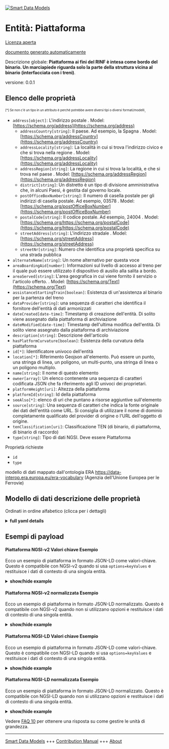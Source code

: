 <!-- 10-Header -->  
[![Smart Data Models](https://smartdatamodels.org/wp-content/uploads/2022/01/SmartDataModels_logo.png "Logo")](https://smartdatamodels.org)  
Entità: Piattaforma  
===================<!-- /10-Header -->  
<!-- 15-License -->  
[Licenza aperta](https://github.com/smart-data-models//dataModel.ERA/blob/master/Platform/LICENSE.md)  
[documento generato automaticamente](https://docs.google.com/presentation/d/e/2PACX-1vTs-Ng5dIAwkg91oTTUdt8ua7woBXhPnwavZ0FxgR8BsAI_Ek3C5q97Nd94HS8KhP-r_quD4H0fgyt3/pub?start=false&loop=false&delayms=3000#slide=id.gb715ace035_0_60)  
<!-- /15-License -->  
<!-- 20-Description -->  
Descrizione globale: **Piattaforma ai fini del RINF è intesa come bordo del binario. Un marciapiede riguarda solo la parte della struttura vicina al binario (interfacciata con i treni)**.  
versione: 0.0.1  
<!-- /20-Description -->  
<!-- 30-PropertiesList -->  

## Elenco delle proprietà  

<sup><sub>[*] Se non c'è un tipo in un attributo è perché potrebbe avere diversi tipi o diversi formati/modelli</sub></sup>.  
- `address[object]`: L'indirizzo postale  . Model: [https://schema.org/address](https://schema.org/address)	- `addressCountry[string]`: Il paese. Ad esempio, la Spagna  . Model: [https://schema.org/addressCountry](https://schema.org/addressCountry)  
	- `addressLocality[string]`: La località in cui si trova l'indirizzo civico e che si trova nella regione  . Model: [https://schema.org/addressLocality](https://schema.org/addressLocality)  
	- `addressRegion[string]`: La regione in cui si trova la località, e che si trova nel paese  . Model: [https://schema.org/addressRegion](https://schema.org/addressRegion)  
	- `district[string]`: Un distretto è un tipo di divisione amministrativa che, in alcuni Paesi, è gestita dal governo locale.    
	- `postOfficeBoxNumber[string]`: Il numero di casella postale per gli indirizzi di casella postale. Ad esempio, 03578  . Model: [https://schema.org/postOfficeBoxNumber](https://schema.org/postOfficeBoxNumber)  
	- `postalCode[string]`: Il codice postale. Ad esempio, 24004  . Model: [https://schema.org/https://schema.org/postalCode](https://schema.org/https://schema.org/postalCode)  
	- `streetAddress[string]`: L'indirizzo stradale  . Model: [https://schema.org/streetAddress](https://schema.org/streetAddress)  
	- `streetNr[string]`: Numero che identifica una proprietà specifica su una strada pubblica    
- `alternateName[string]`: Un nome alternativo per questa voce  - `areaBoardingAid[number]`: Informazioni sul livello di accesso al treno per il quale può essere utilizzato il dispositivo di ausilio alla salita a bordo.  - `areaServed[string]`: L'area geografica in cui viene fornito il servizio o l'articolo offerto.  . Model: [https://schema.org/Text](https://schema.org/Text)- `assistanceStartingTrain[boolean]`: Esistenza di un'assistenza al binario per la partenza del treno  - `dataProvider[string]`: una sequenza di caratteri che identifica il fornitore dell'entità di dati armonizzati  - `dateCreated[date-time]`: Timestamp di creazione dell'entità. Di solito viene assegnato dalla piattaforma di archiviazione  - `dateModified[date-time]`: Timestamp dell'ultima modifica dell'entità. Di solito viene assegnato dalla piattaforma di archiviazione  - `description[string]`: Descrizione dell'articolo  - `hasPlatformCurvature[boolean]`: Esistenza della curvatura della piattaforma  - `id[*]`: Identificatore univoco dell'entità  - `location[*]`: Riferimento Geojson all'elemento. Può essere un punto, una stringa di linea, un poligono, un multi-punto, una stringa di linea o un poligono multiplo.  - `name[string]`: Il nome di questo elemento  - `owner[array]`: Un elenco contenente una sequenza di caratteri codificata JSON che fa riferimento agli ID univoci dei proprietari.  - `platformHeight[uri]`: Altezza della piattaforma  - `platformId[string]`: Id della piattaforma  - `seeAlso[*]`: elenco di uri che puntano a risorse aggiuntive sull'elemento  - `source[string]`: Una sequenza di caratteri che indica la fonte originale dei dati dell'entità come URL. Si consiglia di utilizzare il nome di dominio completamente qualificato del provider di origine o l'URL dell'oggetto di origine.  - `tenClassification[uri]`: Classificazione TEN (di binario, di piattaforma, di binario di raccordo)  - `type[string]`: Tipo di dati NGSI. Deve essere Piattaforma  <!-- /30-PropertiesList -->  
<!-- 35-RequiredProperties -->  
Proprietà richieste  
- `id`  - `type`  <!-- /35-RequiredProperties -->  
<!-- 40-RequiredProperties -->  
modello di dati mappato dall'ontologia ERA https://data-interop.era.europa.eu/era-vocabulary (Agenzia dell'Unione Europea per le Ferrovie)  
<!-- /40-RequiredProperties -->  
<!-- 50-DataModelHeader -->  
## Modello di dati descrizione delle proprietà  
Ordinati in ordine alfabetico (clicca per i dettagli)  
<!-- /50-DataModelHeader -->  
<!-- 60-ModelYaml -->  
<details><summary><strong>full yaml details</strong></summary>    
```yaml  
Platform:    
  description: Platform for the purpose of RINF is understood as a platform edge. A platform concerns only the part of the structure neighbouring to the track (interfaced with trains).    
  properties:    
    address:    
      description: The mailing address    
      properties:    
        addressCountry:    
          description: 'The country. For example, Spain'    
          type: string    
          x-ngsi:    
            model: https://schema.org/addressCountry    
            type: Property    
        addressLocality:    
          description: 'The locality in which the street address is, and which is in the region'    
          type: string    
          x-ngsi:    
            model: https://schema.org/addressLocality    
            type: Property    
        addressRegion:    
          description: 'The region in which the locality is, and which is in the country'    
          type: string    
          x-ngsi:    
            model: https://schema.org/addressRegion    
            type: Property    
        district:    
          description: 'A district is a type of administrative division that, in some countries, is managed by the local government'    
          type: string    
          x-ngsi:    
            type: Property    
        postOfficeBoxNumber:    
          description: 'The post office box number for PO box addresses. For example, 03578'    
          type: string    
          x-ngsi:    
            model: https://schema.org/postOfficeBoxNumber    
            type: Property    
        postalCode:    
          description: 'The postal code. For example, 24004'    
          type: string    
          x-ngsi:    
            model: https://schema.org/https://schema.org/postalCode    
            type: Property    
        streetAddress:    
          description: The street address    
          type: string    
          x-ngsi:    
            model: https://schema.org/streetAddress    
            type: Property    
        streetNr:    
          description: Number identifying a specific property on a public street    
          type: string    
          x-ngsi:    
            type: Property    
      type: object    
      x-ngsi:    
        model: https://schema.org/address    
        type: Property    
    alternateName:    
      description: An alternative name for this item    
      type: string    
      x-ngsi:    
        type: Property    
    areaBoardingAid:    
      description: Information of the train access level for which the boarding aid can be used.    
      type: number    
      x-ngsi:    
        type: Property    
    areaServed:    
      description: The geographic area where a service or offered item is provided    
      type: string    
      x-ngsi:    
        model: https://schema.org/Text    
        type: Property    
    assistanceStartingTrain:    
      description: Existence of platform assistance for starting train    
      type: boolean    
      x-ngsi:    
        type: Property    
    dataProvider:    
      description: A sequence of characters identifying the provider of the harmonised data entity    
      type: string    
      x-ngsi:    
        type: Property    
    dateCreated:    
      description: Entity creation timestamp. This will usually be allocated by the storage platform    
      format: date-time    
      type: string    
      x-ngsi:    
        type: Property    
    dateModified:    
      description: Timestamp of the last modification of the entity. This will usually be allocated by the storage platform    
      format: date-time    
      type: string    
      x-ngsi:    
        type: Property    
    description:    
      description: A description of this item    
      type: string    
      x-ngsi:    
        type: Property    
    hasPlatformCurvature:    
      description: Existence of  platform curvature    
      type: boolean    
      x-ngsi:    
        type: Property    
    id:    
      anyOf:    
        - description: Identifier format of any NGSI entity    
          maxLength: 256    
          minLength: 1    
          pattern: ^[\w\-\.\{\}\$\+\*\[\]`|~^@!,:\\]+$    
          type: string    
          x-ngsi:    
            type: Property    
        - description: Identifier format of any NGSI entity    
          format: uri    
          type: string    
          x-ngsi:    
            type: Property    
      description: Unique identifier of the entity    
      x-ngsi:    
        type: Property    
    location:    
      description: 'Geojson reference to the item. It can be Point, LineString, Polygon, MultiPoint, MultiLineString or MultiPolygon'    
      oneOf:    
        - description: Geojson reference to the item. Point    
          properties:    
            bbox:    
              items:    
                type: number    
              minItems: 4    
              type: array    
            coordinates:    
              items:    
                type: number    
              minItems: 2    
              type: array    
            type:    
              enum:    
                - Point    
              type: string    
          required:    
            - type    
            - coordinates    
          title: GeoJSON Point    
          type: object    
          x-ngsi:    
            type: GeoProperty    
        - description: Geojson reference to the item. LineString    
          properties:    
            bbox:    
              items:    
                type: number    
              minItems: 4    
              type: array    
            coordinates:    
              items:    
                items:    
                  type: number    
                minItems: 2    
                type: array    
              minItems: 2    
              type: array    
            type:    
              enum:    
                - LineString    
              type: string    
          required:    
            - type    
            - coordinates    
          title: GeoJSON LineString    
          type: object    
          x-ngsi:    
            type: GeoProperty    
        - description: Geojson reference to the item. Polygon    
          properties:    
            bbox:    
              items:    
                type: number    
              minItems: 4    
              type: array    
            coordinates:    
              items:    
                items:    
                  items:    
                    type: number    
                  minItems: 2    
                  type: array    
                minItems: 4    
                type: array    
              type: array    
            type:    
              enum:    
                - Polygon    
              type: string    
          required:    
            - type    
            - coordinates    
          title: GeoJSON Polygon    
          type: object    
          x-ngsi:    
            type: GeoProperty    
        - description: Geojson reference to the item. MultiPoint    
          properties:    
            bbox:    
              items:    
                type: number    
              minItems: 4    
              type: array    
            coordinates:    
              items:    
                items:    
                  type: number    
                minItems: 2    
                type: array    
              type: array    
            type:    
              enum:    
                - MultiPoint    
              type: string    
          required:    
            - type    
            - coordinates    
          title: GeoJSON MultiPoint    
          type: object    
          x-ngsi:    
            type: GeoProperty    
        - description: Geojson reference to the item. MultiLineString    
          properties:    
            bbox:    
              items:    
                type: number    
              minItems: 4    
              type: array    
            coordinates:    
              items:    
                items:    
                  items:    
                    type: number    
                  minItems: 2    
                  type: array    
                minItems: 2    
                type: array    
              type: array    
            type:    
              enum:    
                - MultiLineString    
              type: string    
          required:    
            - type    
            - coordinates    
          title: GeoJSON MultiLineString    
          type: object    
          x-ngsi:    
            type: GeoProperty    
        - description: Geojson reference to the item. MultiLineString    
          properties:    
            bbox:    
              items:    
                type: number    
              minItems: 4    
              type: array    
            coordinates:    
              items:    
                items:    
                  items:    
                    items:    
                      type: number    
                    minItems: 2    
                    type: array    
                  minItems: 4    
                  type: array    
                type: array    
              type: array    
            type:    
              enum:    
                - MultiPolygon    
              type: string    
          required:    
            - type    
            - coordinates    
          title: GeoJSON MultiPolygon    
          type: object    
          x-ngsi:    
            type: GeoProperty    
      x-ngsi:    
        type: GeoProperty    
    name:    
      description: The name of this item    
      type: string    
      x-ngsi:    
        type: Property    
    owner:    
      description: A List containing a JSON encoded sequence of characters referencing the unique Ids of the owner(s)    
      items:    
        anyOf:    
          - description: Identifier format of any NGSI entity    
            maxLength: 256    
            minLength: 1    
            pattern: ^[\w\-\.\{\}\$\+\*\[\]`|~^@!,:\\]+$    
            type: string    
            x-ngsi:    
              type: Property    
          - description: Identifier format of any NGSI entity    
            format: uri    
            type: string    
            x-ngsi:    
              type: Property    
        description: Unique identifier of the entity    
        x-ngsi:    
          type: Property    
      type: array    
      x-ngsi:    
        type: Property    
    platformHeight:    
      description: Height of platform    
      format: uri    
      type: string    
      x-ngsi:    
        type: Relationship    
    platformId:    
      description: Platform id    
      type: string    
      x-ngsi:    
        type: Property    
    seeAlso:    
      description: list of uri pointing to additional resources about the item    
      oneOf:    
        - items:    
            format: uri    
            type: string    
          minItems: 1    
          type: array    
        - format: uri    
          type: string    
      x-ngsi:    
        type: Property    
    source:    
      description: 'A sequence of characters giving the original source of the entity data as a URL. Recommended to be the fully qualified domain name of the source provider, or the URL to the source object'    
      type: string    
      x-ngsi:    
        type: Property    
    tenClassification:    
      description: 'TEN classification (of track, of platform, of siding)'    
      format: uri    
      type: string    
      x-ngsi:    
        type: Relationship    
    type:    
      description: NGSI data type. It has to be Platform    
      enum:    
        - Platform    
      type: string    
      x-ngsi:    
        type: Property    
  required:    
    - id    
    - type    
  type: object    
  x-derived-from: http://data.europa.eu/949/Platform    
  x-disclaimer: 'Redistribution and use in source and binary forms, with or without modification, are permitted  provided that the license conditions are met. Copyleft (c) 2023 Contributors to Smart Data Models Program'    
  x-license-url: https://github.com/smart-data-models/dataModel.ERA/blob/master/Platform/LICENSE.md    
  x-model-schema: https://smart-data-models.github.io/dataModel.ERA/Certificate/schema.json    
  x-model-tags: 'ERA vocabulary, railway, train'    
  x-version: 0.0.1    
```  
</details>    
<!-- /60-ModelYaml -->  
<!-- 70-MiddleNotes -->  
<!-- /70-MiddleNotes -->  
<!-- 80-Examples -->  
## Esempi di payload  
#### Piattaforma NGSI-v2 Valori chiave Esempio  
Ecco un esempio di piattaforma in formato JSON-LD come valori-chiave. Questo è compatibile con NGSI-v2 quando si usa `options=keyValues` e restituisce i dati di contesto di una singola entità.  
<details><summary><strong>show/hide example</strong></summary>    
```json  
{  
  "id": "urn:ngsi-ld:Platform:id:REDQ:77428165",  
  "dateCreated": "2014-05-22T17:31:26Z",  
  "dateModified": "2015-07-10T11:53:40Z",  
  "source": "Expert add young argue expect fast cover. Last choose environment among authority. Though these set phone movie.",  
  "name": "Ahead wish nation. Suddenly item price thank ",  
  "alternateName": "Thing always des",  
  "description": "Brother teacher eight. Seven dark discuss cut industry. Woman morning new something reach state summer also.",  
  "dataProvider": "Box party next industry growth. Ask whether smile. Ready performance hit physical.",  
  "owner": [  
    "urn:ngsi-ld:Platform:items:EWLF:88873659",  
    "urn:ngsi-ld:Platform:items:RDZQ:94648337"  
  ],  
  "seeAlso": [  
    "urn:ngsi-ld:Platform:items:KUEW:50743453"  
  ],  
  "location": {  
    "type": "Point",  
    "coordinates": [  
      0.7759285,  
      6.065558  
    ]  
  },  
  "address": {  
    "streetAddress": "Beat change nor western floor. Quickly continue let often.",  
    "addressLocality": "Certainly from interesting race standard natura",  
    "addressRegion": "Sense road week mention or. Worker still partner position wall fly training. By field husband professional.",  
    "addressCountry": "Tend thank artist prepare. Pretty choice",  
    "postalCode": "Measure dark able win usually respond whom. Cult",  
    "postOfficeBoxNumber": "Possible consumer war call at certain. Wrong stuff program color professional. Tax fish medical end performance as Mrs run.",  
    "streetNr": "Both in human kid trouble else. Cause wi",  
    "district": "Box vote much somebody. Story center listen push. Manager last address degree exactly."  
  },  
  "areaServed": "Election young each situation water. Discover situation change prove entire middle.",  
  "type": "Platform",  
  "areaBoardingAid": 864,  
  "assistanceStartingTrain": false,  
  "hasPlatformCurvature": false,  
  "platformId": "Whole magazine truth st",  
  "platformHeight": "urn:ngsi-ld:Platform:platformHeight:TZIR:59382421",  
  "tenClassification": "urn:ngsi-ld:Platform:tenClassification:DLNK:92411578",  
  "context": [  
    "https://raw.githubusercontent.com/smart-data-models/dataModel.ERA/master/context.jsonld"  
  ]  
}  
```  
</details>  
#### Piattaforma NGSI-v2 normalizzata Esempio  
Ecco un esempio di piattaforma in formato JSON-LD normalizzato. Questo è compatibile con NGSI-v2 quando non si utilizzano opzioni e restituisce i dati di contesto di una singola entità.  
<details><summary><strong>show/hide example</strong></summary>    
```json  
{  
  "id": "urn:ngsi-ld:Platform:id:REDQ:77428165",  
  "dateCreated": {  
    "type": "DateTime",  
    "value": "2014-05-22T17:31:26Z"  
  },  
  "dateModified": {  
    "type": "DateTime",  
    "value": "2015-07-10T11:53:40Z"  
  },  
  "source": {  
    "type": "Text",  
    "value": "Expert add young argue expect fast cover. Last choose environment among authority. Though these set phone movie."  
  },  
  "name": {  
    "type": "Text",  
    "value": "Ahead wish nation. Suddenly item price thank "  
  },  
  "alternateName": {  
    "type": "Text",  
    "value": "Thing always des"  
  },  
  "description": {  
    "type": "Text",  
    "value": "Brother teacher eight. Seven dark discuss cut industry. Woman morning new something reach state summer also."  
  },  
  "dataProvider": {  
    "type": "Text",  
    "value": "Box party next industry growth. Ask whether smile. Ready performance hit physical."  
  },  
  "owner": {  
    "type": "StructuredValue",  
    "value": [  
      "urn:ngsi-ld:Platform:items:EWLF:88873659",  
      "urn:ngsi-ld:Platform:items:RDZQ:94648337"  
    ]  
  },  
  "seeAlso": {  
    "type": "StructuredValue",  
    "value": [  
      "urn:ngsi-ld:Platform:items:KUEW:50743453"  
    ]  
  },  
  "location": {  
    "type": "geo:json",  
    "value": {  
      "type": "Point",  
      "coordinates": {  
        "type": "StructuredValue",  
        "value": [  
          0.7759285,  
          6.065558  
        ]  
      }  
    }  
  },  
  "address": {  
    "type": "StructuredValue",  
    "value": {  
      "streetAddress": {  
        "type": "Text",  
        "value": "Beat change nor western floor. Quickly continue let often."  
      },  
      "addressLocality": {  
        "type": "Text",  
        "value": "Certainly from interesting race standard natura"  
      },  
      "addressRegion": {  
        "type": "Text",  
        "value": "Sense road week mention or. Worker still partner position wall fly training. By field husband professional."  
      },  
      "addressCountry": {  
        "type": "Text",  
        "value": "Tend thank artist prepare. Pretty choice"  
      },  
      "postalCode": {  
        "type": "Text",  
        "value": "Measure dark able win usually respond whom. Cult"  
      },  
      "postOfficeBoxNumber": {  
        "type": "Text",  
        "value": "Possible consumer war call at certain. Wrong stuff program color professional. Tax fish medical end performance as Mrs run."  
      },  
      "streetNr": {  
        "type": "Text",  
        "value": "Both in human kid trouble else. Cause wi"  
      },  
      "district": {  
        "type": "Text",  
        "value": "Box vote much somebody. Story center listen push. Manager last address degree exactly."  
      }  
    }  
  },  
  "areaServed": {  
    "type": "Text",  
    "value": "Election young each situation water. Discover situation change prove entire middle."  
  },  
  "type": "Platform",  
  "areaBoardingAid": {  
    "type": "Number",  
    "value": 864  
  },  
  "assistanceStartingTrain": {  
    "type": "Boolean",  
    "value": false  
  },  
  "hasPlatformCurvature": {  
    "type": "Boolean",  
    "value": false  
  },  
  "platformId": {  
    "type": "Text",  
    "value": "Whole magazine truth st"  
  },  
  "platformHeight": {  
    "type": "Text",  
    "value": "urn:ngsi-ld:Platform:platformHeight:TZIR:59382421"  
  },  
  "tenClassification": {  
    "type": "Text",  
    "value": "urn:ngsi-ld:Platform:tenClassification:DLNK:92411578"  
  },  
  "context": {  
    "type": "StructuredValue",  
    "value": [  
      "https://raw.githubusercontent.com/smart-data-models/dataModel.ERA/master/context.jsonld"  
    ]  
  }  
}  
```  
</details>  
#### Piattaforma NGSI-LD Valori chiave Esempio  
Ecco un esempio di piattaforma in formato JSON-LD come valori-chiave. Questo è compatibile con NGSI-LD quando si usa `options=keyValues` e restituisce i dati di contesto di una singola entità.  
<details><summary><strong>show/hide example</strong></summary>    
```json  
{  
  "id": "urn:ngsi-ld:Platform:id:REDQ:77428165",  
  "dateCreated": "2014-05-22T17:31:26Z",  
  "dateModified": "2015-07-10T11:53:40Z",  
  "source": "Expert add young argue expect fast cover. Last choose environment among authority. Though these set phone movie.",  
  "name": "Ahead wish nation. Suddenly item price thank ",  
  "alternateName": "Thing always des",  
  "description": "Brother teacher eight. Seven dark discuss cut industry. Woman morning new something reach state summer also.",  
  "dataProvider": "Box party next industry growth. Ask whether smile. Ready performance hit physical.",  
  "owner": [  
    "urn:ngsi-ld:Platform:items:EWLF:88873659",  
    "urn:ngsi-ld:Platform:items:RDZQ:94648337"  
  ],  
  "seeAlso": [  
    "urn:ngsi-ld:Platform:items:KUEW:50743453"  
  ],  
  "location": {  
    "type": "Point",  
    "coordinates": [  
      0.7759285,  
      6.065558  
    ]  
  },  
  "address": {  
    "streetAddress": "Beat change nor western floor. Quickly continue let often.",  
    "addressLocality": "Certainly from interesting race standard natura",  
    "addressRegion": "Sense road week mention or. Worker still partner position wall fly training. By field husband professional.",  
    "addressCountry": "Tend thank artist prepare. Pretty choice",  
    "postalCode": "Measure dark able win usually respond whom. Cult",  
    "postOfficeBoxNumber": "Possible consumer war call at certain. Wrong stuff program color professional. Tax fish medical end performance as Mrs run.",  
    "streetNr": "Both in human kid trouble else. Cause wi",  
    "district": "Box vote much somebody. Story center listen push. Manager last address degree exactly."  
  },  
  "areaServed": "Election young each situation water. Discover situation change prove entire middle.",  
  "type": "Platform",  
  "areaBoardingAid": 864,  
  "assistanceStartingTrain": false,  
  "hasPlatformCurvature": false,  
  "platformId": "Whole magazine truth st",  
  "platformHeight": "urn:ngsi-ld:Platform:platformHeight:TZIR:59382421",  
  "tenClassification": "urn:ngsi-ld:Platform:tenClassification:DLNK:92411578",  
  "@context": [  
    "https://smartdatamodels.org/context.jsonld"  
  ],  
  "context": [  
    "https://raw.githubusercontent.com/smart-data-models/dataModel.ERA/master/context.jsonld"  
  ]  
}  
```  
</details>  
#### Piattaforma NGSI-LD normalizzata Esempio  
Ecco un esempio di piattaforma in formato JSON-LD normalizzato. Questo è compatibile con NGSI-LD quando non si utilizzano opzioni e restituisce i dati di contesto di una singola entità.  
<details><summary><strong>show/hide example</strong></summary>    
```json  
{  
  "id": "urn:ngsi-ld:Platform:id:IGEE:91325946",  
  "dateCreated": {  
    "type": "Property",  
    "value": {  
      "@type": "DateTime",  
      "@value": "2004-01-10T21:28:28Z"  
    }  
  },  
  "dateModified": {  
    "type": "Property",  
    "value": {  
      "@type": "DateTime",  
      "@value": "2021-02-19T11:00:31Z"  
    }  
  },  
  "source": {  
    "type": "Property",  
    "value": "Professional mean like fine box. Most statement military this there after also consumer."  
  },  
  "name": {  
    "type": "Property",  
    "value": "Organization human on apply history enter. Response guy today fact field stand. Should statement strategy tru"  
  },  
  "alternateName": {  
    "type": "Property",  
    "value": "Huge address same song act power. Property man sit direction wonder. Year general doctor production black after hold."  
  },  
  "description": {  
    "type": "Property",  
    "value": "Break official black hold. Them next create between half."  
  },  
  "dataProvider": {  
    "type": "Property",  
    "value": "Partner base paper. Positive form"  
  },  
  "owner": {  
    "type": "Property",  
    "value": [  
      "urn:ngsi-ld:Platform:items:DWXZ:32083986",  
      "urn:ngsi-ld:Platform:items:DFRT:50172537"  
    ]  
  },  
  "seeAlso": {  
    "type": "Property",  
    "value": [  
      "urn:ngsi-ld:Platform:items:JJZM:20586004"  
    ]  
  },  
  "location": {  
    "type": "Property",  
    "value": {  
      "type": "Point",  
      "coordinates": [  
        83.360268,  
        -144.578543  
      ]  
    }  
  },  
  "address": {  
    "type": "Property",  
    "value": {  
      "streetAddress": "Teach analysis agent poor chair local American. These number wrong nation.",  
      "addressLocality": "Will floor nearly baby. Writer admit race training one several quality.",  
      "addressRegion": "Probably know top realize various whole. Perhaps success a",  
      "addressCountry": "Open economy town early change family future. Remember democratic meet boy total method. Av",  
      "postalCode": "Future business hear hold especially like perform require. Direction establish hospital. Ball Democrat sound executive run though.",  
      "postOfficeBoxNumber": "Edge particularly improve g",  
      "streetNr": "Likely grow million large responsibility. Film watch m",  
      "district": "Sure certain give hospital thought buy. Room really specific seem president. Should condition level especi"  
    }  
  },  
  "areaServed": {  
    "type": "Property",  
    "value": "Rise fear color answer federal smile. Phone believe although relationship"  
  },  
  "type": "Platform",  
  "areaBoardingAid": {  
    "type": "Property",  
    "value": 908  
  },  
  "assistanceStartingTrain": {  
    "type": "Property",  
    "value": true  
  },  
  "hasPlatformCurvature": {  
    "type": "Property",  
    "value": false  
  },  
  "platformId": {  
    "type": "Property",  
    "value": "Final politics cultural from travel respond."  
  },  
  "platformHeight": {  
    "type": "Relationship",  
    "object": "urn:ngsi-ld:Platform:platformHeight:AJIG:62479263"  
  },  
  "tenClassification": {  
    "type": "Relationship",  
    "object": "urn:ngsi-ld:Platform:tenClassification:VRUU:42134110"  
  },  
  "@context": [  
    "https://smartdatamodels.org/context.jsonld"  
  ],  
  "context": [  
    "https://raw.githubusercontent.com/smart-data-models/dataModel.ERA/master/context.jsonld"  
  ]  
}  
```  
</details><!-- /80-Examples -->  
<!-- 90-FooterNotes -->  
<!-- /90-FooterNotes -->  
<!-- 95-Units -->  
Vedere [FAQ 10](https://smartdatamodels.org/index.php/faqs/) per ottenere una risposta su come gestire le unità di grandezza.  
<!-- /95-Units -->  
<!-- 97-LastFooter -->  
---  
[Smart Data Models](https://smartdatamodels.org) +++ [Contribution Manual](https://bit.ly/contribution_manual) +++ [About](https://bit.ly/Introduction_SDM)<!-- /97-LastFooter -->  
